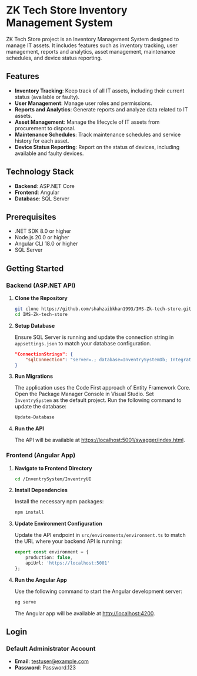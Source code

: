 # ZK Tech Store Inventory Management System

ZK Tech Store project is an Inventory Management System designed to manage IT assets. It includes features such as inventory tracking, user management, reports and analytics, asset management, maintenance schedules, and device status reporting.

## Features

- **Inventory Tracking**: Keep track of all IT assets, including their current status (available or faulty).
- **User Management**: Manage user roles and permissions.
- **Reports and Analytics**: Generate reports and analyze data related to IT assets.
- **Asset Management**: Manage the lifecycle of IT assets from procurement to disposal.
- **Maintenance Schedules**: Track maintenance schedules and service history for each asset.
- **Device Status Reporting**: Report on the status of devices, including available and faulty devices.

## Technology Stack

- **Backend**: ASP.NET Core
- **Frontend**: Angular
- **Database**: SQL Server

## Prerequisites

- .NET SDK 8.0 or higher
- Node.js 20.0 or higher
- Angular CLI 18.0 or higher
- SQL Server

## Getting Started

### Backend (ASP.NET API)

1. **Clone the Repository**
    ```bash
    git clone https://github.com/shahzaibkhan1993/IMS-Zk-tech-store.git
    cd IMS-Zk-tech-store
    ```

2. **Setup Database**

    Ensure SQL Server is running and update the connection string in `appsettings.json` to match your database configuration.
    ```json
    "ConnectionStrings": {
        "sqlConnection": "server=.; database=InventrySystemDb; Integrated Security=true; TrustServerCertificate=true"
    }
    ```

3. **Run Migrations**

    The application uses the Code First approach of Entity Framework Core. Open the Package Manager Console in Visual Studio. Set `InventrySystem` as the default project. Run the following command to update the database:
    ```powershell
    Update-Database
    ```

4. **Run the API**

    The API will be available at [https://localhost:5001/swagger/index.html](https://localhost:5001/swagger/index.html).

### Frontend (Angular App)

1. **Navigate to Frontend Directory**
    ```bash
    cd /InventrySystem/InventryUI
    ```

2. **Install Dependencies**

    Install the necessary npm packages:
    ```bash
    npm install
    ```

3. **Update Environment Configuration**

    Update the API endpoint in `src/environments/environment.ts` to match the URL where your backend API is running:
    ```typescript
    export const environment = {
        production: false,
        apiUrl: 'https://localhost:5001'
    };
    ```

4. **Run the Angular App**

    Use the following command to start the Angular development server:
    ```bash
    ng serve
    ```

    The Angular app will be available at [http://localhost:4200](http://localhost:4200).

## Login

### Default Administrator Account

- **Email**: testuser@example.com
- **Password**: Password.123

